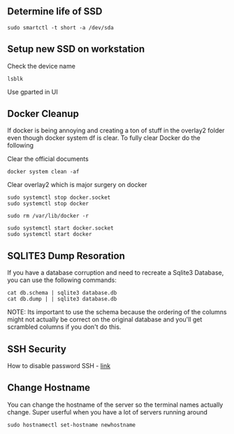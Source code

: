 ## Determine life of SSD

```
sudo smartctl -t short -a /dev/sda
```

## Setup new SSD on workstation

Check the device name

```
lsblk
```

Use gparted in UI

## Docker Cleanup

If docker is being annoying and creating a ton of stuff in the overlay2 folder even though docker system df is clear. To fully clear Docker do the following


Clear the official documents

```
docker system clean -af
```

Clear overlay2 which is major surgery on docker

```
sudo systemctl stop docker.socket
sudo systemctl stop docker

sudo rm /var/lib/docker -r

sudo systemctl start docker.socket
sudo systemctl start docker
```

## SQLITE3 Dump Resoration

If you have a database corruption and need to recreate a Sqlite3 Database, you can use the following commands:

```
cat db.schema | sqlite3 database.db
cat db.dump | | sqlite3 database.db
```

NOTE: Its important to use the schema because the ordering of the columns might not actually be correct on the original database and you'll get scrambled columns if you don't do this. 

## SSH Security

How to disable password SSH - [link](https://www.cyberciti.biz/faq/how-to-disable-ssh-password-login-on-linux/)

## Change Hostname

You can change the hostname of the server so the terminal names actually change. Super userful when you have a lot of servers running around

```
sudo hostnamectl set-hostname newhostname
```
